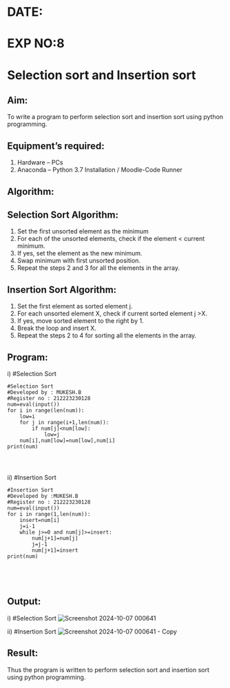 # DATE:
# EXP NO:8 
# Selection sort and Insertion sort
## Aim:
To write a program to perform selection sort and insertion sort using python programming.
## Equipment’s required:
1.	Hardware – PCs
2.	Anaconda – Python 3.7 Installation / Moodle-Code Runner
## Algorithm:
## Selection Sort Algorithm:
1.	Set the first unsorted element as the minimum
2.	For each of the unsorted elements, check if the element < current minimum.
3.	If yes, set the element as the new minimum.
4.	Swap minimum with first unsorted position.
5.	Repeat the steps 2 and 3 for all the elements in the array.
## Insertion Sort Algorithm:
1.	Set the first element as sorted element j.
2.	For each unsorted element X, check if current sorted element j >X.
3.	If yes, move sorted element to the right by 1.
4.	Break the loop and insert X.
5.	Repeat the steps 2 to 4 for sorting all the elements in the array.
## Program:
i)	#Selection Sort
```
#Selection Sort
#Developed by : MUKESH.B
#Register no : 212223230128
num=eval(input())
for i in range(len(num)):
    low=i
    for j in range(i+1,len(num)):
        if num[j]<num[low]:
            low=j
    num[i],num[low]=num[low],num[i]
print(num)




```
ii)	#Insertion Sort
```
#Insertion Sort
#Developed by :MUKESH.B
#Register no : 212223230128
num=eval(input())
for i in range(1,len(num)):
    insert=num[i]
    j=i-1
    while j>=0 and num[j]>=insert:
        num[j+1]=num[j]
        j=j-1
        num[j+1]=insert
print(num)





```

## Output:
i)	#Selection Sort
![Screenshot 2024-10-07 000641](https://github.com/user-attachments/assets/2800444a-c0a7-4813-81d7-e03dc306edcf)


ii)	#Insertion Sort
![Screenshot 2024-10-07 000641 - Copy](https://github.com/user-attachments/assets/4741f22d-3cac-45bf-853f-b05b74d1e2a2)



## Result:
Thus the program is written to perform selection sort and insertion sort using python programming.
